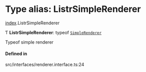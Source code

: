 # Type alias: ListrSimpleRenderer

[index](../modules/index.md).ListrSimpleRenderer

Ƭ **ListrSimpleRenderer**: typeof [`SimpleRenderer`](../classes/renderer_simple_renderer.SimpleRenderer.md)

Typeof simple renderer

#### Defined in

src/interfaces/renderer.interface.ts:24
